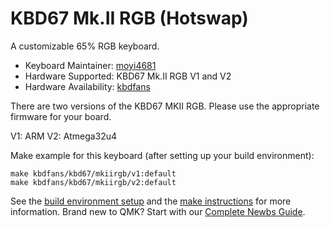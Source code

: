 # KBD67 Mk.II RGB (Hotswap)

A customizable 65% RGB keyboard.

* Keyboard Maintainer: [moyi4681](https://github.com/moyi4681)
* Hardware Supported: KBD67 Mk.II RGB V1 and V2
* Hardware Availability: [kbdfans](https://kbdfans.myshopify.com/)

There are two versions of the KBD67 MKII RGB. Please use the appropriate firmware for your board. 

V1: ARM
V2: Atmega32u4

Make example for this keyboard (after setting up your build environment):

    make kbdfans/kbd67/mkiirgb/v1:default
    make kbdfans/kbd67/mkiirgb/v2:default

See the [build environment setup](https://docs.qmk.fm/#/getting_started_build_tools) and the [make instructions](https://docs.qmk.fm/#/getting_started_make_guide) for more information. Brand new to QMK? Start with our [Complete Newbs Guide](https://docs.qmk.fm/#/newbs).
